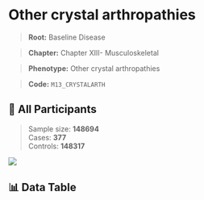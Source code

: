 # Other crystal arthropathies

> **Root:** Baseline Disease  

> **Chapter:** Chapter XIII- Musculoskeletal  

> **Phenotype:** Other crystal arthropathies  

> **Code:** `M13_CRYSTALARTH`

## 🧪 All Participants  
> Sample size: **148694**  
> Cases: **377**  
> Controls: **148317**
<img src="/Sensitive/Figures/ALL/Incidence/M13_CRYSTALARTH.png"/>

## 📊 Data Table
<CsvTableMRF src="/Sensitive/Data/ALL/Incidence/COX_M13_CRYSTALARTH.csv"/>

